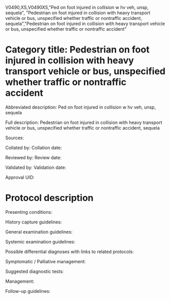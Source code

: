 V0490,XS,V0490XS,"Ped on foot injured in collision w hv veh, unsp, sequela", "Pedestrian on foot injured in collision with heavy transport vehicle or bus, unspecified whether traffic or nontraffic accident, sequela","Pedestrian on foot injured in collision with heavy transport vehicle or bus, unspecified whether traffic or nontraffic accident"
# Category title: Pedestrian on foot injured in collision with heavy transport vehicle or bus, unspecified whether traffic or nontraffic accident

Abbreviated description: Ped on foot injured in collision w hv veh, unsp, sequela

Full description: Pedestrian on foot injured in collision with heavy transport vehicle or bus, unspecified whether traffic or nontraffic accident, sequela

Sources:

Collated by:
Collation date:

Reviewed by:
Review date:

Validated by:
Validation date:

Approval UID:

# Protocol description

Presenting conditions:

History capture guidelines:

General examination guidelines:

Systemic examination guidelines:

Possible differential diagnoses with links to related protocols:

Symptomatic / Palliative management:

Suggested diagnostic tests:

Management:

Follow-up guidelines:
